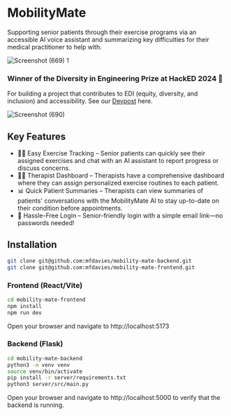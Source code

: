 # MobilityMate

Supporting senior patients through their exercise programs via an accessible AI voice assistant and summarizing key difficulties for their medical practitioner to help with.

![Screenshot (669) 1](https://github.com/mfdavies/mobility-mate-frontend/assets/90405643/f362e83f-d52f-427c-baca-9aa973228c8a)

### Winner of the Diversity in Engineering Prize at HackED 2024 🎉

For building a project that contributes to EDI (equity, diversity, and inclusion) and accessibility. See our [Devpost](https://devpost.com/software/mobility-mate-9fyp8v) here.

![Screenshot (690)](https://github.com/mfdavies/mobility-mate-frontend/assets/90405643/7fa21a2e-5994-4426-9c0e-5e4dc0984521)

## Key Features

- 🏋️‍♀️ Easy Exercise Tracking – Senior patients can quickly see their assigned exercises and chat with an AI assistant to report progress or discuss concerns.
- 👩‍⚕️ Therapist Dashboard – Therapists have a comprehensive dashboard where they can assign personalized exercise routines to each patient.
- 📊 Quick Patient Summaries – Therapists can view summaries of patients' conversations with the MobilityMate AI to stay up-to-date on their condition before appointments.
- 🔗 Hassle-Free Login – Senior-friendly login with a simple email link—no passwords needed!

## Installation

```bash
git clone git@github.com:mfdavies/mobility-mate-backend.git
git clone git@github.com:mfdavies/mobility-mate-frontend.git
```

### Frontend (React/Vite)

```bash
cd mobility-mate-frontend
npm install
npm run dev
```

Open your browser and navigate to http://localhost:5173

### Backend (Flask)

```bash
cd mobility-mate-backend
python3 -m venv venv
source venv/bin/activate
pip install -r server/requirements.txt
python3 server/src/main.py
```

Open your browser and navigate to http://localhost:5000 to verify that the backend is running.
